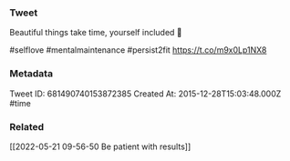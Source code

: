 ### Tweet
Beautiful things take time, yourself included 🙏

#selflove #mentalmaintenance #persist2fit https://t.co/m9x0Lp1NX8

### Metadata
Tweet ID: 681490740153872385
Created At: 2015-12-28T15:03:48.000Z
#time 

### Related
[[2022-05-21 09-56-50 Be patient with results]]

